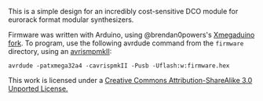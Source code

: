 This is a simple design for an incredibly cost-sensitive DCO module for eurorack format modular synthesizers.

Firmware was written with Arduino, using @brendan0powers's [Xmegaduino fork](https://github.com/brendan0powers/Xmegaduino).  To program, use the following avrdude command from the `firmware` directory, using an [avrismpmkII](http://www.atmel.com/tools/AVRISPMKII.aspx):

    avrdude -patxmega32a4 -cavrispmkII -Pusb -Uflash:w:firmware.hex

This work is licensed under a [Creative Commons Attribution-ShareAlike 3.0 Unported License.](http://creativecommons.org/licenses/by-sa/3.0/deed.en_US)